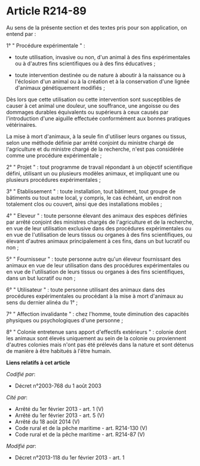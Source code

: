 # Article R214-89

Au sens de la présente section et des textes pris pour son application, on entend par : 

1° " Procédure expérimentale " : 

- toute utilisation, invasive ou non, d'un animal à des fins expérimentales ou à d'autres fins scientifiques ou à des fins
éducatives ; 

- toute intervention destinée ou de nature à aboutir à la naissance ou à l'éclosion d'un animal ou à la création et à la
conservation d'une lignée d'animaux génétiquement modifiés ; 

Dès lors que cette utilisation ou cette intervention sont susceptibles de causer à cet animal une douleur, une souffrance,
une angoisse ou des dommages durables équivalents ou supérieurs à ceux causés par l'introduction d'une aiguille effectuée
conformément aux bonnes pratiques vétérinaires. 

La mise à mort d'animaux, à la seule fin d'utiliser leurs organes ou tissus, selon une méthode définie par arrêté conjoint du
ministre chargé de l'agriculture et du ministre chargé de la recherche, n'est pas considérée comme une procédure
expérimentale ; 

2° " Projet " : tout programme de travail répondant à un objectif scientifique défini, utilisant un ou plusieurs modèles
animaux, et impliquant une ou plusieurs procédures expérimentales ; 

3° " Etablissement " : toute installation, tout bâtiment, tout groupe de bâtiments ou tout autre local, y compris, le cas
échéant, un endroit non totalement clos ou couvert, ainsi que des installations mobiles ; 

4° " Eleveur " : toute personne élevant des animaux des espèces définies par arrêté conjoint des ministres chargés de
l'agriculture et de la recherche, en vue de leur utilisation exclusive dans des procédures expérimentales ou en vue de
l'utilisation de leurs tissus ou organes à des fins scientifiques, ou élevant d'autres animaux principalement à ces fins,
dans un but lucratif ou non ; 

5° " Fournisseur " : toute personne autre qu'un éleveur fournissant des animaux en vue de leur utilisation dans des
procédures expérimentales ou en vue de l'utilisation de leurs tissus ou organes à des fins scientifiques, dans un but
lucratif ou non ; 

6° " Utilisateur " : toute personne utilisant des animaux dans des procédures expérimentales ou procédant à la mise à mort
d'animaux au sens du dernier alinéa du 1° ; 

7° " Affection invalidante " : chez l'homme, toute diminution des capacités physiques ou psychologiques d'une personne ; 

8° " Colonie entretenue sans apport d'effectifs extérieurs " : colonie dont les animaux sont élevés uniquement au sein de la
colonie ou proviennent d'autres colonies mais n'ont pas été prélevés dans la nature et sont détenus de manière à être
habitués à l'être humain.

**Liens relatifs à cet article**

_Codifié par_:

  - Décret n°2003-768 du 1 août 2003

_Cité par_:

  - Arrêté du 1er février 2013 - art. 1 (V)
  - Arrêté du 1er février 2013 - art. 5 (V)
  - Arrêté du 18 août 2014 (V)
  - Code rural et de la pêche maritime - art. R214-130 (V)
  - Code rural et de la pêche maritime - art. R214-87 (V)

_Modifié par_:

  - Décret n°2013-118 du 1er février 2013 - art. 1
